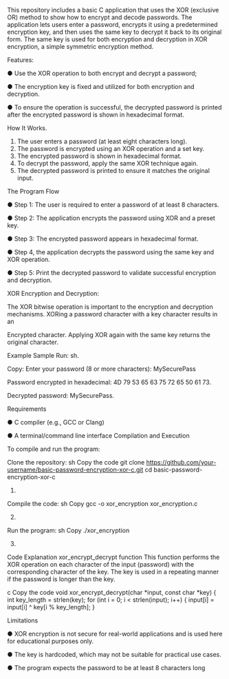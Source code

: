 This repository includes a basic C application that uses the XOR (exclusive OR) method to show how to encrypt and decode passwords.  The application lets users enter a password, encrypts it using a predetermined encryption key, and then uses the same key to decrypt it back to its original form.  The same key is used for both encryption and decryption in XOR encryption, a simple symmetric encryption method.

Features: 

● Use the XOR operation to both encrypt and decrypt a password;

● The encryption key is fixed and utilized for both encryption and decryption.

● To ensure the operation is successful, the decrypted password is printed after the encrypted password is shown in hexadecimal format.


How It Works.

 1. The user enters a password (at least eight characters long).
 2. The password is encrypted using an XOR operation and a set key.
 3. The encrypted password is shown in hexadecimal format.
 4. To decrypt the password, apply the same XOR technique again.
 5. The decrypted password is printed to ensure it matches the original input.

 The Program Flow
 
 ● Step 1: The user is required to enter a password of at least 8 characters.
 
 ● Step 2: The application encrypts the password using XOR and a preset key.
 
 ● Step 3: The encrypted password appears in hexadecimal format.
 
 ● Step 4, the application decrypts the password using the same key and XOR operation.
 
 ● Step 5: Print the decrypted password to validate successful encryption and decryption.

XOR Encryption and Decryption:

 The XOR bitwise operation is important to the encryption and decryption mechanisms.  XORing a password character with a key character results in an

 Encrypted character.  Applying XOR again with the same key returns the original character.
 
 Example
 Sample  Run: sh.
 
 Copy:
 Enter your password (8 or more characters):  MySecurePass
 
 Password encrypted in hexadecimal: 4D 79 53 65 63 75 72 65 50 61 73.
 
 Decrypted password: MySecurePass.

 Requirements
 
● C compiler (e.g., GCC or Clang)

● A terminal/command line interface
Compilation and Execution

To compile and run the program:

Clone the repository:
sh
Copy the code
git clone
https://github.com/your-username/basic-password-encryption-xor-c.git
cd basic-password-encryption-xor-c

1.
Compile the code:
sh
Copy
gcc -o xor_encryption xor_encryption.c

2.
Run the program:
sh
Copy
./xor_encryption

3.
Code Explanation
xor_encrypt_decrypt function
This function performs the XOR operation on each character of the input (password) with the
corresponding character of the key. The key is used in a repeating manner if the password is
longer than the key.

c
Copy the code
void xor_encrypt_decrypt(char *input, const char *key) 
{
int key_length = strlen(key);
for (int i = 0; i < strlen(input); i++) {
input[i] = input[i] ^ key[i % key_length];
}

Limitations

● XOR encryption is not secure for real-world applications and is used here for
educational purposes only.

● The key is hardcoded, which may not be suitable for practical use cases.

● The program expects the password to be at least 8 characters long


